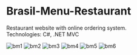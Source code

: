 # Brasil-Menu-Restaurant
Restaurant website with online ordering system.<br>
Technologies: C#, .NET MVC

![bm1](https://user-images.githubusercontent.com/76595905/151567244-4a0f1f8d-79b8-4993-9281-15a6e7e5befa.PNG)
![bm2](https://user-images.githubusercontent.com/76595905/151567264-daae1500-2835-4cb2-8712-3f65854f4710.PNG)
![bm3](https://user-images.githubusercontent.com/76595905/151567270-f35a06b4-ffed-45ab-b4ea-624525b198d9.PNG)
![bm4](https://user-images.githubusercontent.com/76595905/151567275-f52d9c09-a8af-4e81-a0c5-1c4608cafa5c.PNG)
![bm5](https://user-images.githubusercontent.com/76595905/151567294-b48b10b2-8807-4fc9-8469-5fa7655a705d.PNG)
![bm6](https://user-images.githubusercontent.com/76595905/151567302-f3788b94-1cf7-4637-8d81-e2880f7a73d9.PNG)
